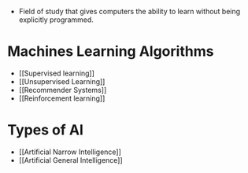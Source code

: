 - Field of study that gives computers the ability to learn without being explicitly programmed.

# Machines Learning Algorithms

- [[Supervised learning]]
- [[Unsupervised Learning]]
- [[Recommender Systems]]
- [[Reinforcement learning]]


# Types of AI
- [[Artificial Narrow Intelligence]]
- [[Artificial General Intelligence]]
